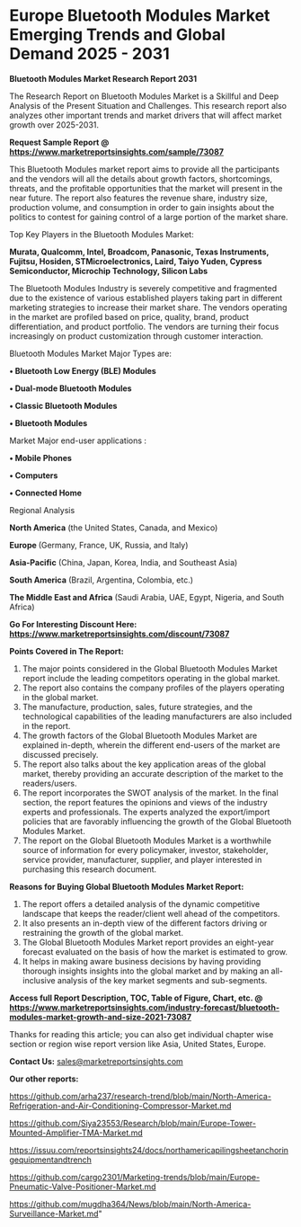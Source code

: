 # Europe Bluetooth Modules Market Emerging Trends and Global Demand 2025 - 2031

<strong>Bluetooth Modules Market Research Report 2031</strong>

The Research Report on Bluetooth Modules Market is a Skillful and Deep Analysis of the Present Situation and Challenges. This research report also analyzes other important trends and market drivers that will affect market growth over 2025-2031.

<strong>Request Sample Report @ <a href=https://www.marketreportsinsights.com/sample/73087>https://www.marketreportsinsights.com/sample/73087</a></strong>

This Bluetooth Modules market report aims to provide all the participants and the vendors will all the details about growth factors, shortcomings, threats, and the profitable opportunities that the market will present in the near future. The report also features the revenue share, industry size, production volume, and consumption in order to gain insights about the politics to contest for gaining control of a large portion of the market share.

Top Key Players in the Bluetooth Modules Market:

<strong>Murata, Qualcomm, Intel, Broadcom, Panasonic, Texas Instruments, Fujitsu, Hosiden, STMicroelectronics, Laird, Taiyo Yuden, Cypress Semiconductor, Microchip Technology, Silicon Labs</strong>

The Bluetooth Modules Industry is severely competitive and fragmented due to the existence of various established players taking part in different marketing strategies to increase their market share. The vendors operating in the market are profiled based on price, quality, brand, product differentiation, and product portfolio. The vendors are turning their focus increasingly on product customization through customer interaction.

Bluetooth Modules Market Major Types are:

<strong>• Bluetooth Low Energy (BLE) Modules

• Dual-mode Bluetooth Modules

• Classic Bluetooth Modules

• Bluetooth Modules</strong>

Market Major end-user applications :

<strong>• Mobile Phones

• Computers

• Connected Home</strong>

Regional Analysis

</u><strong><b>North America</b></strong> (the United States, Canada, and Mexico)

<strong><b>Europe </b></strong>(Germany, France, UK, Russia, and Italy)

<strong><b>Asia-Pacific</b></strong> (China, Japan, Korea, India, and Southeast Asia)

<strong><b>South America</b></strong> (Brazil, Argentina, Colombia, etc.)

<strong><b>The Middle East and Africa</b></strong> (Saudi Arabia, UAE, Egypt, Nigeria, and South Africa)

<strong>Go For Interesting Discount Here: <a href=https://www.marketreportsinsights.com/discount/73087>https://www.marketreportsinsights.com/discount/73087</a></strong>

<strong>Points Covered in The Report:</strong>
<ol>
  <li>The major points considered in the Global Bluetooth Modules Market report include the leading competitors operating in the global market.</li>
  <li>The report also contains the company profiles of the players operating in the global market.</li>
  <li>The manufacture, production, sales, future strategies, and the technological capabilities of the leading manufacturers are also included in the report.</li>
  <li>The growth factors of the Global Bluetooth Modules Market are explained in-depth, wherein the different end-users of the market are discussed precisely.</li>
  <li>The report also talks about the key application areas of the global market, thereby providing an accurate description of the market to the readers/users.</li>
  <li>The report incorporates the SWOT analysis of the market. In the final section, the report features the opinions and views of the industry experts and professionals. The experts analyzed the export/import policies that are favorably influencing the growth of the Global Bluetooth Modules Market.</li>
  <li>The report on the Global Bluetooth Modules Market is a worthwhile source of information for every policymaker, investor, stakeholder, service provider, manufacturer, supplier, and player interested in purchasing this research document.</li>
</ol>
<strong>Reasons for Buying Global Bluetooth Modules Market Report:</strong>

<ol>
  <li>The report offers a detailed analysis of the dynamic competitive landscape that keeps the reader/client well ahead of the competitors.</li>
  <li>It also presents an in-depth view of the different factors driving or restraining the growth of the global market.</li>
  <li>The Global Bluetooth Modules Market report provides an eight-year forecast evaluated on the basis of how the market is estimated to grow.</li>
  <li>It helps in making aware business decisions by having providing thorough insights insights into the global market and by making an all-inclusive analysis of the key market segments and sub-segments.</li>
</ol>
<strong>Access full Report Description, TOC, Table of Figure, Chart, etc. @ <a href=https://www.marketreportsinsights.com/industry-forecast/bluetooth-modules-market-growth-and-size-2021-73087>https://www.marketreportsinsights.com/industry-forecast/bluetooth-modules-market-growth-and-size-2021-73087</a></strong>


Thanks for reading this article; you can also get individual chapter wise section or region wise report version like Asia, United States, Europe.

<strong>Contact Us:</strong>
sales@marketreportsinsights.com

<strong>Our other reports:</strong>

<a href=https://github.com/arha237/research-trend/blob/main/North-America-Refrigeration-and-Air-Conditioning-Compressor-Market.md>https://github.com/arha237/research-trend/blob/main/North-America-Refrigeration-and-Air-Conditioning-Compressor-Market.md</a>

<a href=https://github.com/Siya23553/Research/blob/main/Europe-Tower-Mounted-Amplifier-TMA-Market.md>https://github.com/Siya23553/Research/blob/main/Europe-Tower-Mounted-Amplifier-TMA-Market.md</a>

<a href=https://issuu.com/reportsinsights24/docs/northamericapilingsheetanchoringequipmentandtrench>https://issuu.com/reportsinsights24/docs/northamericapilingsheetanchoringequipmentandtrench</a>

<a href=https://github.com/cargo2301/Marketing-trends/blob/main/Europe-Pneumatic-Valve-Positioner-Market.md>https://github.com/cargo2301/Marketing-trends/blob/main/Europe-Pneumatic-Valve-Positioner-Market.md</a>

<a href=https://github.com/mugdha364/News/blob/main/North-America-Surveillance-Market.md>https://github.com/mugdha364/News/blob/main/North-America-Surveillance-Market.md</a>"
